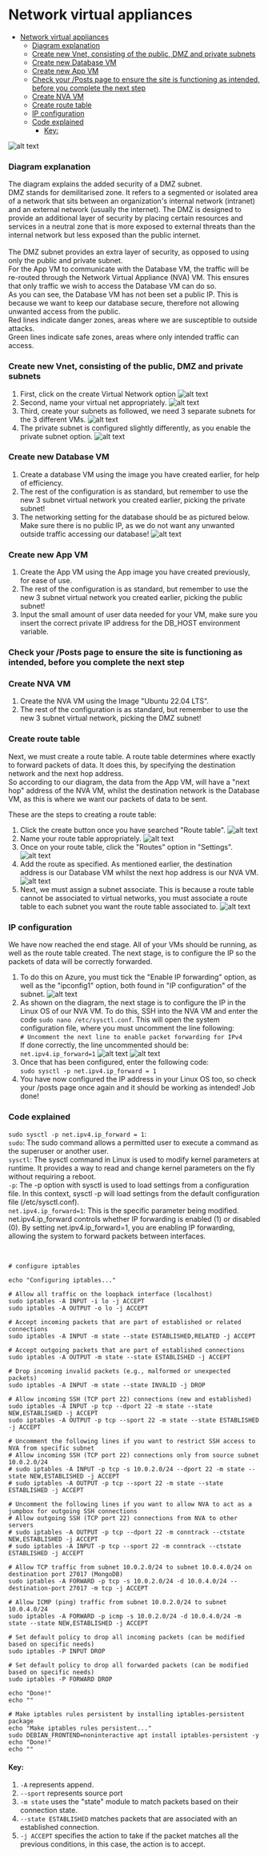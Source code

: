 # Network virtual appliances

- [Network virtual appliances](#network-virtual-appliances)
    - [Diagram explanation](#diagram-explanation)
    - [Create new Vnet, consisting of the public, DMZ and private subnets](#create-new-vnet-consisting-of-the-public-dmz-and-private-subnets)
    - [Create new Database VM](#create-new-database-vm)
    - [Create new App VM](#create-new-app-vm)
    - [Check your /Posts page to ensure the site is functioning as intended, before you complete the next step](#check-your-posts-page-to-ensure-the-site-is-functioning-as-intended-before-you-complete-the-next-step)
    - [Create NVA VM](#create-nva-vm)
    - [Create route table](#create-route-table)
    - [IP configuration](#ip-configuration)
    - [Code explained](#code-explained)
      - [Key:](#key)


![alt text](images/NVA_updated.png)
 



### Diagram explanation
The diagram explains the added security of a DMZ subnet. <br>
DMZ stands for demilitarised zone.  It refers to a segmented or isolated area of a network that sits between an organization's internal network (intranet) and an external network (usually the internet). The DMZ is designed to provide an additional layer of security by placing certain resources and services in a neutral zone that is more exposed to external threats than the internal network but less exposed than the public internet. <br> <br>
The DMZ subnet provides an extra layer of security, as opposed to using only the public and private subnet. <br>
For the App VM to communicate with the Database VM, the traffic will be re-routed through the Network Virtual Appliance (NVA) VM. This ensures that only traffic we wish to access the Database VM can do so. <br>
As you can see, the Database VM has not been set a public IP. This is because we want to keep our database secure, therefore not allowing unwanted access from the public. <br>
Red lines indicate danger zones, areas where we are susceptible to outside attacks. <br>
Green lines indicate safe zones, areas where only intended traffic can access.

### Create new Vnet, consisting of the public, DMZ and private subnets
1. First, click on the create Virtual Network option
![alt text](images/create-vnet.PNG)
2. Second, name your virtual net appropriately.
![alt text](images/create-vnet-name.PNG)
3. Third, create your subnets as followed, we need 3 separate subnets for the 3 different VMs.
![alt text](images/subnet-settings.PNG)
4. The private subnet is configured slightly differently, as you enable the private subnet option.
   ![alt text](images/private-subnet-config.PNG)

### Create new Database VM
1. Create a database VM using the image you have created earlier, for help of efficiency.
2. The rest of the configuration is as standard, but remember to use the new 3 subnet virtual network you created earlier, picking the private subnet!
3. The networking setting for the database should be as pictured below. Make sure there is no public IP, as we do not want any unwanted outside traffic accessing our database!
   ![alt text](images/network-settings-db-new.PNG)

### Create new App VM
1. Create the App VM using the App image you have created previously, for ease of use.
2. The rest of the configuration is as standard, but remember to use the new 3 subnet virtual network you created earlier, picking the public subnet!
3. Input the small amount of user data needed for your VM, make sure you insert the correct private IP address for the DB_HOST environment variable.

### Check your /Posts page to ensure the site is functioning as intended, before you complete the next step

### Create NVA VM
1. Create the NVA VM using the Image "Ubuntu 22.04 LTS".
2. The rest of the configuration is as standard, but remember to use the new 3 subnet virtual network, picking the DMZ subnet!


### Create route table
Next, we must create a route table. A route table determines where exactly to forward packets of data. It does this, by specifying the destination network and the next hop address. <br>
So according to our diagram, the data from the App VM, will have a "next hop" address of the NVA VM, whilst the destination network is the Database VM, as this is where we want our packets of data to be sent.

These are the steps to creating a route table:
1. Click the create button once you have searched "Route table".
![alt text](images/how-to-create-route-tables.PNG)
2. Name your route table appropriately.
![alt text](images/creating-route-table.PNG)
3. Once on your route table, click the "Routes" option in "Settings".
![alt text](images/add-route.PNG)
4. Add the route as specified. As mentioned earlier, the destination address is our Database VM whilst the next hop address is our NVA VM.
![alt text](images/route-config.PNG)
5. Next, we must assign a subnet associate. This is because a route table cannot be associated to virtual networks, you must associate a route table to each subnet you want the route table associated to.
![alt text](images/new-route-subnet-associate.PNG)

### IP configuration
We have now reached the end stage. All of your VMs should be running, as well as the route table created. The next stage, is to configure the IP so the packets of data will be correctly forwarded.
1. To do this on Azure, you must tick the "Enable IP forwarding" option, as well as the "ipconfig1" option, both found in "IP configuration" of the subnet.
![alt text](images/ip-forwarding-azure.PNG)
2. As shown on the diagram, the next stage is to configure the IP in the Linux OS of our NVA VM. To do this, SSH into the NVA VM and enter the code `sudo nano /etc/sysctl.conf`. This will open the system configuration file, where you must uncomment the line following: <br>
`# Uncomment the next line to enable packet forwarding for IPv4` <br>
If done correctly, the line uncommented should be: <br>
`net.ipv4.ip_forward=1`
![alt text](images/bash-terminal-ip-config.PNG)
![alt text](images/change-config-file.PNG)
3. Once that has been configured, enter the following code: <br>
`sudo sysctl -p net.ipv4.ip_forward = 1`
4. You have now configured the IP address in your Linux OS too, so check your /posts page once again and it should be working as intended! Job done!

### Code explained
`sudo sysctl -p net.ipv4.ip_forward = 1`:<br>
`sudo`: The sudo command allows a permitted user to execute a command as the superuser or another user. <br>
`sysctl`: The sysctl command in Linux is used to modify kernel parameters at runtime. It provides a way to read and change kernel parameters on the fly without requiring a reboot. <br>
`-p`: The -p option with sysctl is used to load settings from a configuration file. In this context, sysctl -p will load settings from the default configuration file (/etc/sysctl.conf). <br>
`net.ipv4.ip_forward=1`: This is the specific parameter being modified. net.ipv4.ip_forward controls whether IP forwarding is enabled (1) or disabled (0). By setting net.ipv4.ip_forward=1, you are enabling IP forwarding, allowing the system to forward packets between interfaces. <br> <br>

```#!/bin/bash

# configure iptables

echo "Configuring iptables..."

# Allow all traffic on the loopback interface (localhost)
sudo iptables -A INPUT -i lo -j ACCEPT
sudo iptables -A OUTPUT -o lo -j ACCEPT

# Accept incoming packets that are part of established or related connections
sudo iptables -A INPUT -m state --state ESTABLISHED,RELATED -j ACCEPT

# Accept outgoing packets that are part of established connections
sudo iptables -A OUTPUT -m state --state ESTABLISHED -j ACCEPT

# Drop incoming invalid packets (e.g., malformed or unexpected packets)
sudo iptables -A INPUT -m state --state INVALID -j DROP

# Allow incoming SSH (TCP port 22) connections (new and established)
sudo iptables -A INPUT -p tcp --dport 22 -m state --state NEW,ESTABLISHED -j ACCEPT
sudo iptables -A OUTPUT -p tcp --sport 22 -m state --state ESTABLISHED -j ACCEPT

# Uncomment the following lines if you want to restrict SSH access to NVA from specific subnet
# Allow incoming SSH (TCP port 22) connections only from source subnet 10.0.2.0/24
# sudo iptables -A INPUT -p tcp -s 10.0.2.0/24 --dport 22 -m state --state NEW,ESTABLISHED -j ACCEPT
# sudo iptables -A OUTPUT -p tcp --sport 22 -m state --state ESTABLISHED -j ACCEPT

# Uncomment the following lines if you want to allow NVA to act as a jumpbox for outgoing SSH connections
# Allow outgoing SSH (TCP port 22) connections from NVA to other servers
# sudo iptables -A OUTPUT -p tcp --dport 22 -m conntrack --ctstate NEW,ESTABLISHED -j ACCEPT
# sudo iptables -A INPUT -p tcp --sport 22 -m conntrack --ctstate ESTABLISHED -j ACCEPT

# Allow TCP traffic from subnet 10.0.2.0/24 to subnet 10.0.4.0/24 on destination port 27017 (MongoDB)
sudo iptables -A FORWARD -p tcp -s 10.0.2.0/24 -d 10.0.4.0/24 --destination-port 27017 -m tcp -j ACCEPT

# Allow ICMP (ping) traffic from subnet 10.0.2.0/24 to subnet 10.0.4.0/24
sudo iptables -A FORWARD -p icmp -s 10.0.2.0/24 -d 10.0.4.0/24 -m state --state NEW,ESTABLISHED -j ACCEPT

# Set default policy to drop all incoming packets (can be modified based on specific needs)
sudo iptables -P INPUT DROP

# Set default policy to drop all forwarded packets (can be modified based on specific needs)
sudo iptables -P FORWARD DROP

echo "Done!"
echo ""

# Make iptables rules persistent by installing iptables-persistent package
echo "Make iptables rules persistent..."
sudo DEBIAN_FRONTEND=noninteractive apt install iptables-persistent -y
echo "Done!"
echo ""
```

#### Key:
1. `-A` represents append.
2. `--sport` represents source port
3. `-m state` uses the "state" module to match packets based on their connection state.
4. `--state ESTABLISHED` matches packets that are associated with an established connection.
5. `-j ACCEPT` specifies the action to take if the packet matches all the previous conditions, in this case, the action is to accept.